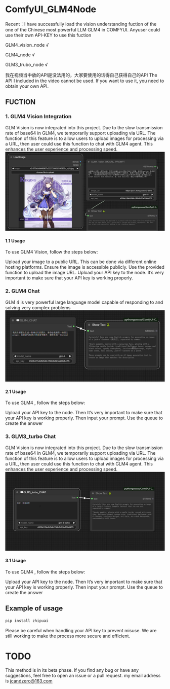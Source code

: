 # ComfyUI_GLM4Node
Recent：I have successfully load the vision understanding fuction of the one of the Chinese most powerful LLM GLM4 in COMFYUI. Anyuser could use their own API-KEY to use this fuction

GLM4_vision_node √

GLM4_node        √

GLM3_trubo_node  √

我在视频当中放的API是没法用的，大家要使用的话得自己获得自己的API
The API I included in the video cannot be used. If you want to use it, you need to obtain your own API.

## FUCTION
### 1. GLM4 Vision Integration
GLM Vision is now integrated into this project. Due to the slow transmission rate of base64 in GLM4, we temporarily support uploading via URL.
The function of this feature is to allow users to upload images for processing via a URL, then user could use this function to chat with GLM4 agent. This enhances the user experience and processing speed.
![Image text](https://github.com/JcandZero/ComfyUI_GLM4Node/blob/main/Image/%E5%B1%8F%E5%B9%95%E6%88%AA%E5%9B%BE%202024-01-23%20142722.png)

#### 1.1 Usage
To use GLM4 Vision, follow the steps below:

Upload your image to a public URL. This can be done via different online hosting platforms. Ensure the image is accessible publicly.
Use the provided function to upload the image URL.
Upload your API key to the node. It’s very important to make sure that your API key is working properly.

### 2. GLM4 Chat
GLM 4 is very powerful large language model capable of responding to and solving very complex problems
![Image text](https://github.com/JcandZero/ComfyUI_GLM4Node/blob/main/Image/%E5%B1%8F%E5%B9%95%E6%88%AA%E5%9B%BE%202024-01-23%20161656.png)

#### 2.1 Usage
To use GLM4 , follow the steps below:

Upload your API key to the node. Then It’s very important to make sure that your API key is working properly.
Then input your prompt. Use the queue to create the answer

### 3. GLM3_turbo Chat
GLM Vision is now integrated into this project. Due to the slow transmission rate of base64 in GLM4, we temporarily support uploading via URL.
The function of this feature is to allow users to upload images for processing via a URL, then user could use this function to chat with GLM4 agent. This enhances the user experience and processing speed.
![Image text](https://github.com/JcandZero/ComfyUI_GLM4Node/blob/main/Image/%E5%B1%8F%E5%B9%95%E6%88%AA%E5%9B%BE%202024-01-23%20154233.png)


#### 3.1 Usage
To use GLM4 , follow the steps below:

Upload your API key to the node. Then It’s very important to make sure that your API key is working properly.
Then input your prompt. Use the queue to create the answer


## Example of usage

```cmd
pip install zhipuai
```

Please be careful when handling your API key to prevent misuse. We are still working to make the process more secure and efficient.

# TODO
This method is in its beta phase. If you find any bug or have any suggestions, feel free to open an issue or a pull request.
my email address is jcandzero@163.com 
